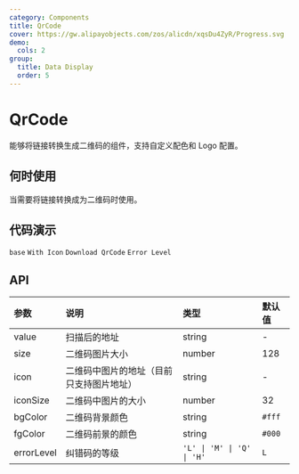 ```yaml
---
category: Components
title: QrCode
cover: https://gw.alipayobjects.com/zos/alicdn/xqsDu4ZyR/Progress.svg
demo:
  cols: 2
group:
  title: Data Display
  order: 5
---
```


# QrCode

能够将链接转换生成二维码的组件，支持自定义配色和 Logo 配置。

<Alert message="若二维码无法扫码识别，可能是因为链接地址过长导致像素过于密集，可以通过 `size` 配置二维码更大，或者通过短链接服务等方式将链接变短。"></Alert>

## 何时使用

当需要将链接转换成为二维码时使用。

## 代码演示

<!-- prettier-ignore -->
<code src="./demo/base.tsx">base</code>
<code src="./demo/logo.tsx">With Icon</code>
<code src="./demo/download.tsx">Download QrCode</code>
<code src="./demo/errorlevel.tsx">Error Level</code>

## API

| 参数       | 说明                                     | 类型                        | 默认值 |
| :--------- | :--------------------------------------- | :-------------------------- | :----- |
| value      | 扫描后的地址                             | string                      | -      |
| size       | 二维码图片大小                           | number                      | 128    |
| icon       | 二维码中图片的地址（目前只支持图片地址） | string                      | -      |
| iconSize   | 二维码中图片的大小                       | number                      | 32     |
| bgColor    | 二维码背景颜色                           | string                      | `#fff` |
| fgColor    | 二维码前景的颜色                         | string                      | `#000` |
| errorLevel | 纠错码的等级                             | `'L' \| 'M' \| 'Q' \| 'H' ` | `L`    |
